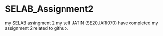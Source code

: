 # SELAB_Assignment2
my SELAB assingment 2
my self JATIN (SE20UARI070) have completed my assignment 2 related to github.
